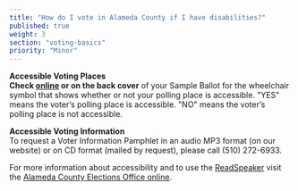 ```yaml
---
title: "How do I vote in Alameda County if I have disabilities?"
published: true
weight: 3
section: "voting-basics"
priority: "Minor"
---
```


**Accessible Voting Places**  
**Check [online](http://www.acgov.org/rov_app/pollinglist/) or on the back cover** of your Sample Ballot for the wheelchair symbol that shows whether or not your polling place is accessible.  "YES" means the voter’s polling place is accessible. "NO" means the voter’s polling place is not accessible.  

**Accessible Voting Information**  
To request a Voter Information Pamphlet  in an audio MP3 format (on our website) or on CD format (mailed by request), please call (510) 272-6933.  

For more information about accessibility and to use the [ReadSpeaker](https://www.acgov.org/rov/rshelp.htm) visit the [Alameda County Elections Office online](https://www.acgov.org/rov/accessibility.htm).
